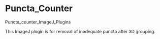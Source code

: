 # Puncta_Counter
Puncta_counter_ImageJ_Plugins

This ImageJ plugin is for removal of inadequate puncta after 3D grouping. 
